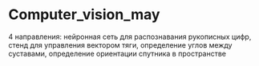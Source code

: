 # Computer_vision_may

4 направления: нейронная сеть для распознавания рукописных цифр, стенд для управления вектором тяги, определение углов между суставами, определение ориентации спутника в пространстве
